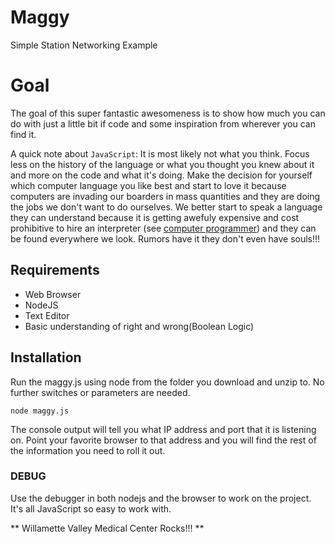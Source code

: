 # Maggy 
Simple Station Networking Example

# Goal 
The goal of this super fantastic awesomeness is to show how much you can do with just a little bit if code and some inspiration from wherever you can find it.

A quick note about  `JavaScript`: It is most likely not what you think. Focus less on the history of the language or what you thought you knew about it and more on the code and what it's doing. Make the decision for yourself which computer language you like best and start to love it because computers are invading our boarders in mass quantities and they are doing the jobs we don't want to do ourselves. We better start to speak a language they can understand because it is getting awefuly expensive and cost prohibitive to hire an interpreter (see [computer programmer](http://en.wikipedia.org/wiki/Programmer)) and they can be found everywhere we look. Rumors have it they don't even have souls!!!


## Requirements
* Web Browser
* NodeJS
* Text Editor
* Basic understanding of right and wrong(Boolean Logic)

## Installation
Run the maggy.js using node from the folder you download and unzip to. No further switches or parameters are needed.

    node maggy.js

The console output will tell you what IP address and port that it is listening on. Point your favorite browser to that address and you will find the rest of the information you need to roll it out.


### DEBUG
Use the debugger in both nodejs and the browser to work on the project. It's all JavaScript so easy to work with.

** Willamette Valley Medical Center Rocks!!! **
